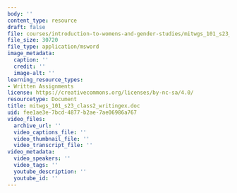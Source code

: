 ```yaml
---
body: ''
content_type: resource
draft: false
file: courses/introduction-to-womens-and-gender-studies/mitwgs_101_s23_class2_writingex.doc
file_size: 30720
file_type: application/msword
image_metadata:
  caption: ''
  credit: ''
  image-alt: ''
learning_resource_types:
- Written Assignments
license: https://creativecommons.org/licenses/by-nc-sa/4.0/
resourcetype: Document
title: mitwgs_101_s23_class2_writingex.doc
uid: fee1ae3e-7bcd-4877-b2ae-7ae06986a767
video_files:
  archive_url: ''
  video_captions_file: ''
  video_thumbnail_file: ''
  video_transcript_file: ''
video_metadata:
  video_speakers: ''
  video_tags: ''
  youtube_description: ''
  youtube_id: ''
---
```

